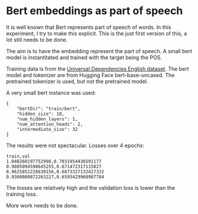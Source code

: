 # Bert embeddings as part of speech

It is well known that Bert represents part of speech of words. In this experiment, I try to make this explicit. This is the just first version of this, a lot still needs to be done.

The aim is to have the embedding represent the part of speech. A small bert model is instantitated and trained with the target being the POS. 

Training data is from the [Universal Dependencies English dataset](https://github.com/UniversalDependencies/UD_English-EWT). The bert model and tokenizer are from  Hugging Face bert-base-uncased. The pretrained tokenizer is used, but not the pretrained model.

A very small bert instance was used:
~~~
{
    "bertDir": "train/bert",
    "hidden_size": 18,
    "num_hidden_layers": 1,
    "num_attention_heads": 2,
    "intermediate_size": 32
}
~~~

The results were not spectacular. Losses over 4 epochs:
~~~
train,val
1.048260197752998,0.7031954436591177
0.9885094598645255,0.671472317115827
0.9625852228630156,0.6873327132427332
0.9360080872263227,0.6593429960987784
~~~

The losses are relatively high and the validation loss is lower than the training loss. 

More work needs to be done.
